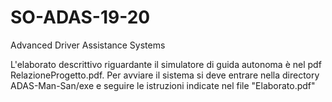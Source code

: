 # SO-ADAS-19-20
Advanced Driver Assistance Systems

L'elaborato descrittivo riguardante il simulatore di guida autonoma è nel pdf RelazioneProgetto.pdf.
Per avviare il sistema si deve entrare nella directory ADAS-Man-San/exe e seguire le istruzioni indicate nel file "Elaborato.pdf"
